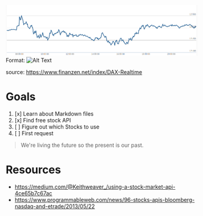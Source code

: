 ![DAX](./images/DAX.png)
Format: ![Alt Text](url)

source: https://www.finanzen.net/index/DAX-Realtime

# Goals
1. [x] Learn about Markdown files
1. [x] Find free stock API
1. [ ] Figure out which Stocks to use
1. [ ] First request

> We're living the future so
> the present is our past.

# Resources
* https://medium.com/@Keithweaver_/using-a-stock-market-api-4ce65b7c67ac
* https://www.programmableweb.com/news/96-stocks-apis-bloomberg-nasdaq-and-etrade/2013/05/22
